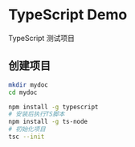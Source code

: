 # TypeScript Demo
TypeScript 测试项目

## 创建项目
```bash
mkdir mydoc
cd mydoc

npm install -g typescript
# 安装后执行TS脚本
npm install -g ts-node
# 初始化项目
tsc --init
```
